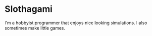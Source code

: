 # Slothagami
I'm a hobbyist programmer that enjoys nice looking simulations. I also sometimes make little games.
